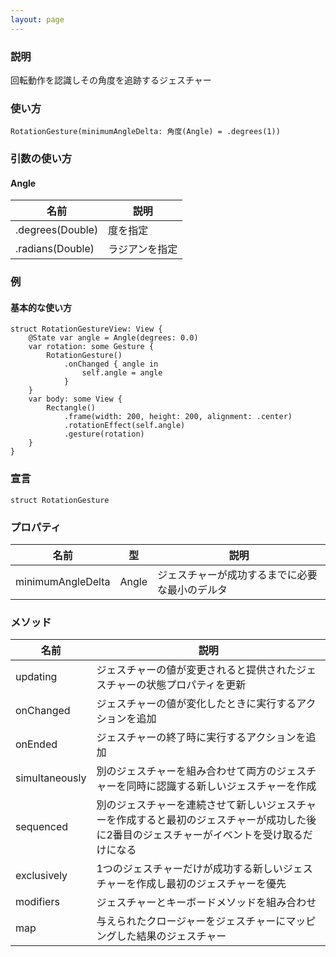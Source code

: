 ```yaml
---
layout: page
---
```


### 説明

回転動作を認識しその角度を追跡するジェスチャー

### 使い方

    RotationGesture(minimumAngleDelta: 角度(Angle) = .degrees(1))

### 引数の使い方

#### Angle

| 名前               | 説明      |
| ---------------- | ------- |
| .degrees(Double) | 度を指定    |
| .radians(Double) | ラジアンを指定 |

### 例

#### 基本的な使い方

    struct RotationGestureView: View {
        @State var angle = Angle(degrees: 0.0)
        var rotation: some Gesture {
            RotationGesture()
                .onChanged { angle in
                    self.angle = angle
                }
        }
        var body: some View {
            Rectangle()
                .frame(width: 200, height: 200, alignment: .center)
                .rotationEffect(self.angle)
                .gesture(rotation)
        }
    }

### 宣言

    struct RotationGesture

### プロパティ

| 名前                | 型     | 説明                      |
| ----------------- | ----- | ----------------------- |
| minimumAngleDelta | Angle | ジェスチャーが成功するまでに必要な最小のデルタ |

### メソッド

| 名前             | 説明                                                                     |
| -------------- | ---------------------------------------------------------------------- |
| updating       | ジェスチャーの値が変更されると提供されたジェスチャーの状態プロパティを更新                                  |
| onChanged      | ジェスチャーの値が変化したときに実行するアクションを追加                                           |
| onEnded        | ジェスチャーの終了時に実行するアクションを追加                                                |
| simultaneously | 別のジェスチャーを組み合わせて両方のジェスチャーを同時に認識する新しいジェスチャーを作成                           |
| sequenced      | 別のジェスチャーを連続させて新しいジェスチャーを作成すると最初のジェスチャーが成功した後に2番目のジェスチャーがイベントを受け取るだけになる |
| exclusively    | 1つのジェスチャーだけが成功する新しいジェスチャーを作成し最初のジェスチャーを優先                              |
| modifiers      | ジェスチャーとキーボードメソッドを組み合わせ                                                 |
| map            | 与えられたクロージャーをジェスチャーにマッピングした結果のジェスチャー                                    |
